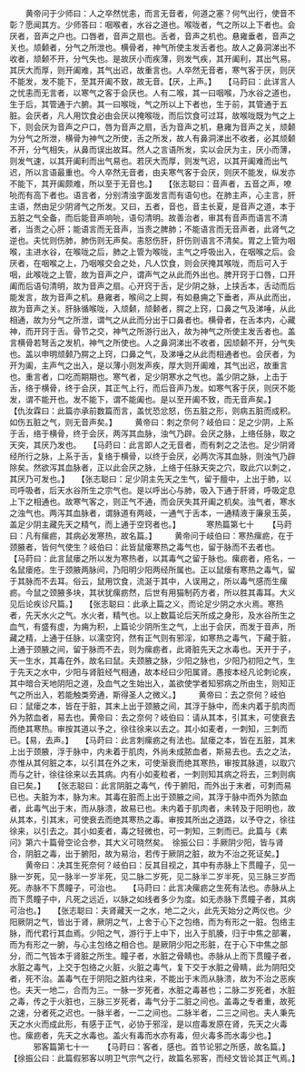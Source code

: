 <!-- { "loadSidebar": true } -->
　　黄帝问于少师曰：人之卒然忧恚，而言无音者，何道之塞？何气出行，使音不彰？愿闻其方。少师答曰：咽喉者，水谷之道也。喉咙者，气之所以上下者也。会厌者，音声之户也。口唇者，音声之扇也。舌者，音声之机也。悬雍垂者，音声之关也。颃颡者，分气之所泄也。横骨者，神气所使主发舌者也。故人之鼻洞涕出不收者，颃颡不开，分气失也。是故厌小而疾薄，则发气疾，其开阖利，其出气易。其厌大而厚，则开阖难，其气出迟，故重言也。人卒然无音者，寒气客于厌，则厌不能发，发不能下，至其开阖不致，故无音。【厌，上声。】　　【马莳曰：此详言人之忧恚而无言者，以寒气之客于会厌也。人有二喉，其一曰咽喉，乃水谷之道也，生于后，其管通于六腑。其一曰喉咙，气之所以上下者也，生于前，其管通于五脏。会厌者，凡人用饮食必由会厌以掩喉咙，而后饮食可过耳，故喉咙既为气之上下，则会厌为音声之户口，唇为音声之扇，舌为音声之机，悬雍为音声之关，颃颡为分气之所泄，横骨为神气之所使，舌之所发，故人有鼻洞涕出不收者，必其颃颡不开，分气相失，从鼻而误出故耳。然人之言语所发，实以会厌为主，厌小而薄，则发气速，以其开阖利而出气易也。若厌大而厚，则发气迟，以其开阖难而出气迟，所以言语最重也。今人卒然无音者，由夫寒气客于会厌，则厌不能发，纵发亦不能下，其开阖颇难，所以至于无音也。】　　【张志聪曰：音声者，五音之声，嘹喨而有高下者也。语言者，分别清浊字面发言而有语句也。在肺主声，心主言，肝主语，然由足少阴肾气之所发。又曰，五者，音也，音主长夏，是音声之道，本于五脏之气全备，而后能音声响喨，语句清明。故善治者，审其有音声而语言不清者，当责之心肝；能语言而无音声，当责之脾肺；不能语言而无音声者，此肾气之逆也。夫忧则伤肺，肺伤则无声矣。恚怒伤肝，肝伤则语言不清矣。胃之上管为咽喉，主进水谷，在喉咙之后，肺之上管为喉咙，主气之呼吸出入，在咽喉之后。会厌者，在咽喉之上，乃咽喉交会之处，凡人饮食，则会厌掩其喉咙，而后可入于咽，此喉咙之上管，故为音声之户，谓声气之从此而外出也。脾开窍于口唇，口开阖而后语句清明，故为音声之扇。心开窍于舌，足少阴之脉，上挟舌本，舌动而后能发言，故为音声之机。悬雍者，喉间之上腭，有如悬痈之下垂者，声从此而出，故为音声之关。肝脉循喉咙，入颃颡，颃颡者，腭之上窍，口鼻之气及涕唾，从此相通，故为分气之所泄，谓气之从此而分出于口鼻者也。横骨者，在舌本内，心藏神，而开窍于舌。骨节之交，神气之所游行出入，故为神气之所使主发舌者也。盖言横骨若弩舌之发机，神气之所使也。人之鼻洞涕出不收者，因颃颡不开，分气失也。盖以申明颃颡乃腭之上窍，口鼻之气，及涕唾之从此而相通者也。会厌者，为开为阖，主声气之出入，是以薄小则发声疾，厚大则开阖难，其气出迟，故重言也。重言者，口吃而期期也。寒气者，足少阴寒水之气也。盖少阴之脉，上击于舌，络于横骨，终于会厌，其正气上行，而后音声乃发。如寒气客于厌，则厌不能发，谓不能开也。发不能下，谓不能阖也。是以至开阖不致，而无音声矣。】　　【仇汝霖曰：此篇亦承前数篇而言，盖忧恐忿怒，伤五脏之形，则病五脏而成积。如伤五脏之气，则无音声矣。】
　　黄帝曰：刺之奈何？岐伯曰：足之少阴，上系于舌，络于横骨，终于会厌，两泻其血脉，浊气乃辟。会厌之脉，上络任脉，取之天突，其厌乃发也。　　【马莳曰：此言即人之无音者，而有刺之之法也。足少阴肾经所行之脉，上系于舌，复络于横骨，以终于会厌，必两次泻其血脉，则浊气乃辟除矣。然欲泻其血脉者，正以此会厌之脉，上络于任脉天突之穴，取此穴以刺之，其厌乃可发也。】　　【张志聪曰：足少阴主先天之生气，留于膻中，上出于肺，以司呼吸者，后天水谷所生之宗气也。是以呼出心与肺，吸入下通于肝肾，呼吸定息上下之相通也。故寒气客之，则正气不通，而会厌失其开阖之机矣。浊气者，寒水之浊气也。两泻其血脉者，谓脉道有两岐，一通气于舌本，一通精液于廉泉玉英，盖足少阴主藏先天之精气，而上通于空窍者也。】
　　　寒热篇第七十
　　【马莳曰：凡有瘰疬，其病必发寒热，故名篇。】
　　黄帝问于岐伯曰：寒热瘰疬，在于颈腋者，皆何气使生？岐伯曰：此皆鼠瘘寒热之毒气也，留于脉而不去者也。　　【马莳曰：此言鼠瘘之所以发为寒热者，以其毒气之留于脉也。瘰疬者，疮名，一名鼠瘘疮。生于颈腋两脉间，乃阳明少阳两经所属也。正以鼠瘘有寒热之毒气，留于其脉而不去耳。俗云，鼠用饮食，流涎于其中，人误用之，所以毒气感而生瘰疬。今鼠之颈腋多块，其状犹瘰疬然，后世有用猫制药方者，所以胜其毒耳。大义见后论疾诊尺篇。】　　【张志聪曰：此承上篇之义，而论足少阴之水火焉。寒热者，先天水火之气。水火者，精气也。以上数篇论后天所成之身形，及水谷所生之血气，有盛有虚，为痈为积，上篇论少阴所生之气，上出于会厌，而发于音声，所藏之精，上通于任脉，以濡空窍，然有正气则有邪淫，如寒热之毒气，下藏于脏，上通于颈腋之间，留于脉而不去，则为瘰疬者，此肾脏先天之水毒也。天开于子，天一生水，其毒在外，故名曰鼠。夫颈腋之脉，少阳之脉也，少阳乃初阳之气，生于先天之水中，少阳与肾脏经气相通，故本经曰少阳属肾。愚按本经凡论刺论疾，其中暗合天地阴阳之道，及血气之生始出入，盖欲使学者知邪病之所由生，则知正气之所出入，若能触类旁通，斯得圣人之微义。】
　　黄帝曰：去之奈何？岐伯曰：鼠瘘之本，皆在于脏，其末上出于颈腋之间，其浮于脉中，而未内着于肌肉而外为脓血者，易去也。黄帝曰：去之奈何？岐伯曰：请从其本，引其末，可使衰去而绝其寒热。审按其道以予之，徐往徐来以去之。其小如麦者，一刺知，三刺而已。【易，去声。】　　【马莳曰：此言刺瘰疬之有法也。鼠瘘之本，皆在五脏，其末上出于颈腋，浮于脉中，内未着于肌肉，外尚未成脓血者，斯易去也。去之之法，亦惟从其何脏之本，以引其在外之末，可使渐衰而绝其寒热，审按其脉道，以取穴而与之针，徐往徐来以去其病。内有小如麦粒者，一刺则知其病之将去，三刺则病自已矣。】　　【张志聪曰：此言阴脏之毒气，传于腑阳，而外出于末者，可刺而易已也。夫脏为本，脉为末。其毒在脏而上出于颈腋之间，其浮于脉中而外为脓血者，此毒气出于末，而从脉溃，故易已也。未内着于肌肉者，未转及于阳明也，故从其本，引其末，可使衰去而绝其寒热之毒。审按其所出之道路，以予夺之，徐往徐来，以引去之。其小如麦者，毒之轻微也，可一刺知，三刺而已。此篇与《素问》第六十篇骨空论合参，其大义可晓然矣。　徐振公曰：手厥阴少阳，皆与肾合，阴脏之毒，出于腑阳，故为易治，若传于厥阴之脏，故为不治之死证矣。】
　　黄帝曰：决其生死奈何？岐伯曰：反其目视之，其中有赤脉上下贯瞳子，见一脉一岁死，见一脉半一岁半死，见二脉二岁死，见二脉半二岁半死，见三脉三岁而死。赤脉不下贯瞳子，可治也。　　【马莳曰：此言决瘰疬之生死有法也。赤脉从上而下贯瞳子中，凡死之远近，以脉之如线者多少为度。如无赤脉下贯瞳子者，其病可治也。】　　【张志聪曰：夫肾藏天一之水，地二之火，此先天始分之两仪也。少阳厥阴之气，皆出于肾，厥阴之气，上舍于心下之包络，而为有形之一脏。包络主脉，而代君行其血焉。少阳之气，游行于上中下，出入于肌腠，归于中焦之部署，而为有形之一腑，与心主包络之相合也。是厥阴少阳之形脏，在于心下中焦之部分，而二气皆本于肾脏之所生。瞳子者，水脏之骨睛也。赤脉从上而下贯瞳子者，水脏之毒气，上交于包络之火脏，火脏之毒气，复下交于水脏之骨睛，此为阴阳交者，死不治。盖毒气在于阴阳之脏内往来，不能出于末而从脉溃，故为不治之恶疾也。夫天一地二，合而为三。一脉一岁死者，水脏之毒甚也；二脉二岁死者，水脏之毒，传之于火脏也，三脉三岁死者，毒气分于二脏之间也。盖毒之专者重，故死之速，分者死之迟也。一脉半者，一二之间也。二脉半者，二三之间也。夫人秉先天之水火而成此形，有感于正气，必协于邪淫，是以痘毒发原在肾，先天之火毒也。瘰疬者，先天之水毒也。盖火有毒而水亦有毒，但火毒多而水毒少也。】
　　　邪客篇第七十一
　　【马莳曰：客者，感也。首节论邪之所感，故名篇。】　　【徐振公曰：此篇假邪客以明卫气宗气之行，故篇名邪客，而经文皆论其正气焉。】

